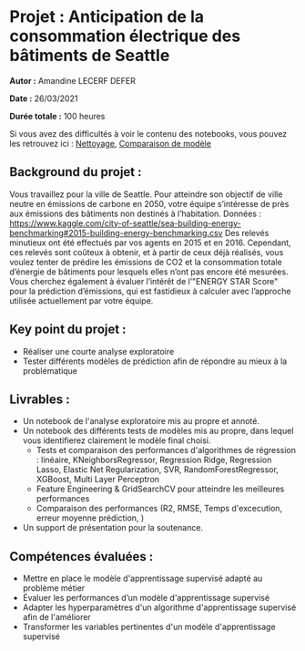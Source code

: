 # Projet : Anticipation de la consommation électrique des bâtiments de Seattle

**Autor :** Amandine LECERF DEFER

**Date :** 26/03/2021

**Durée totale :** 100 heures

Si vous avez des difficultés à voir le contenu des notebooks, vous pouvez les retrouvez ici :
[Nettoyage](https://nbviewer.org/github/AmandineLecerfDefer/RNCP_DS_OC_P4_Anticipez_les_besoins_en_consommation_electrique_de_batiments/blob/main/Pe%CC%81lec_01_nettoyage.ipynb),
[Comparaison de modèle](https://nbviewer.org/github/AmandineLecerfDefer/RNCP_DS_OC_P4_Anticipez_les_besoins_en_consommation_electrique_de_batiments/blob/main/Pe%CC%81lec_02_comparaison_modeles.ipynb)

## Background du projet :
Vous travaillez pour la ville de Seattle. Pour atteindre son objectif de ville neutre en émissions de carbone en 2050, votre équipe s’intéresse de près aux émissions des bâtiments non destinés à l’habitation.
Données : https://www.kaggle.com/city-of-seattle/sea-building-energy-benchmarking#2015-building-energy-benchmarking.csv
Des relevés minutieux ont été effectués par vos agents en 2015 et en 2016. Cependant, ces relevés sont coûteux à obtenir, et à partir de ceux déjà réalisés, vous voulez tenter de prédire les émissions de CO2 et la consommation totale d’énergie de bâtiments pour lesquels elles n’ont pas encore été mesurées.
Vous cherchez également à évaluer l’intérêt de l’"ENERGY STAR Score" pour la prédiction d’émissions, qui est fastidieux à calculer avec l’approche utilisée actuellement par votre équipe.



## Key point du projet :
- Réaliser une courte analyse exploratoire
- Tester différents modèles de prédiction afin de répondre au mieux à la problématique



## Livrables :
- Un notebook de l'analyse exploratoire mis au propre et annoté.
- Un notebook des différents tests de modèles mis au propre, dans lequel vous identifierez clairement le modèle final choisi.
  - Tests et comparaison des performances d'algorithmes de régression : linéaire, KNeighborsRegressor, Regression Ridge, Regression Lasso, Elastic Net Regularization, SVR, RandomForestRegressor, XGBoost, Multi Layer Perceptron
  - Feature Engineering & GridSearchCV pour atteindre les meilleures performances
  - Comparaison des performances (R2, RMSE, Temps d'excecution, erreur moyenne prédiction, )
- Un support de présentation pour la soutenance.


## Compétences évaluées :
- Mettre en place le modèle d'apprentissage supervisé adapté au problème métier
- Évaluer les performances d’un modèle d'apprentissage supervisé
- Adapter les hyperparamètres d'un algorithme d'apprentissage supervisé afin de l'améliorer
- Transformer les variables pertinentes d'un modèle d'apprentissage supervisé
